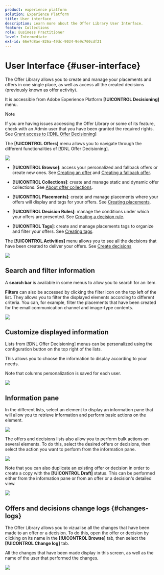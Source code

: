 ```yaml
---
product: experience platform
solution: Experience Platform
title: User interface
description: Learn more about the Offer Library User Interface.
feature: Collections
role: Business Practitioner
level: Intermediate
exl-id: 66e7d8ae-826a-49dc-9034-9e9c700cdf21
---
```

# User Interface {#user-interface}

The Offer Library allows you to create and manage your placements and offers in one single place, as well as access all the created decisions (previously known as offer activity).

It is accessible from Adobe Experience Platform **[!UICONTROL Decisioning]** menu.

>[!NOTE]
>
>If you are having issues accessing the Offer Library or some of its feature, check with an Admin user that you have been granted the required rights. See [Grant access to [!DNL Offer Decisioning]](../get-started/granting-access-to-offer-decisioning.md)

The **[!UICONTROL Offers]** menu allows you to navigate through the different functionalities of [!DNL Offer Decisioning]. 

![](../assets/offers_menu.png)

* **[!UICONTROL Browse]**: access your personalized and fallback offers or create new ones. See [Creating an offer](../offer-library/creating-personalized-offers.md) and [Creating a fallback offer](../offer-library/creating-fallback-offers.md).

* **[!UICONTROL Collections]**: create and manage static and dynamic offer collections. See [About offer collections](../offer-library/creating-collections.md).

* **[!UICONTROL Placements]**: create and manage placements where your offers will display and tags for your offers. See [Creating placements](../offer-library/creating-placements.md).

* **[!UICONTROL Decision Rules]**: manage the conditions under which your offers are presented. See [Creating a decision rule](../offer-library/creating-decision-rules.md).

* **[!UICONTROL Tags]**: create and manage placements tags to organize and filter your offers. See [Creating tags](../offer-library/creating-tags.md).

The **[!UICONTROL Activities]** menu allows you to see all the decisions that have been created to deliver your offers. See [Create decisions](../offer-activities/create-offer-activities.md)

![](../assets/offer_activities.png)

## Search and filter information

A **search bar** is available in some menus to allow you to search for an item.

**Filters** can also be accessed by clicking the filter icon on the top left of the list. They allows you to filter the displayed elements according to different criteria. You can, for example, filter the placements that have been created for the email communication channel and image-type contents.

![](../assets/filters.png)

## Customize displayed information

Lists from [!DNL Offer Decisioning] menus can be personalized using the configuration button on the top right of the lists.

This allows you to choose the information to display according to your needs.

Note that columns personalization is saved for each user.

![](../assets/columns.png)

## Information pane

In the different lists, select an element to display an information pane that will allow you to retrieve information and perform basic actions on the element. 

![](../assets/information-pane.png)

The offers and decisions lists also allow you to perform bulk actions on several elements. To do this, select the desired offers or decisions, then select the action you want to perform from the information pane. 

![](../assets/bulk-actions.png)

Note that you can also duplicate an existing offer or decision in order to create a copy with the **[!UICONTROL Draft]** status. This can be performed either from the information pane or from an offer or a decision's detailed view.

![](../assets/duplicate-offer.png)

## Offers and decisions change logs {#changes-logs}

The Offer Library allows you to vizualise all the changes that have been made to an offer or a decision. To do this, open the offer or decision by clicking on its name in the **[!UICONTROL Browse]** tab, then select the **[!UICONTROL Change log]** tab.

All the changes that have been made display in this screen, as well as the name of the user that performed the changes.

![](../assets/change-logs.png)

